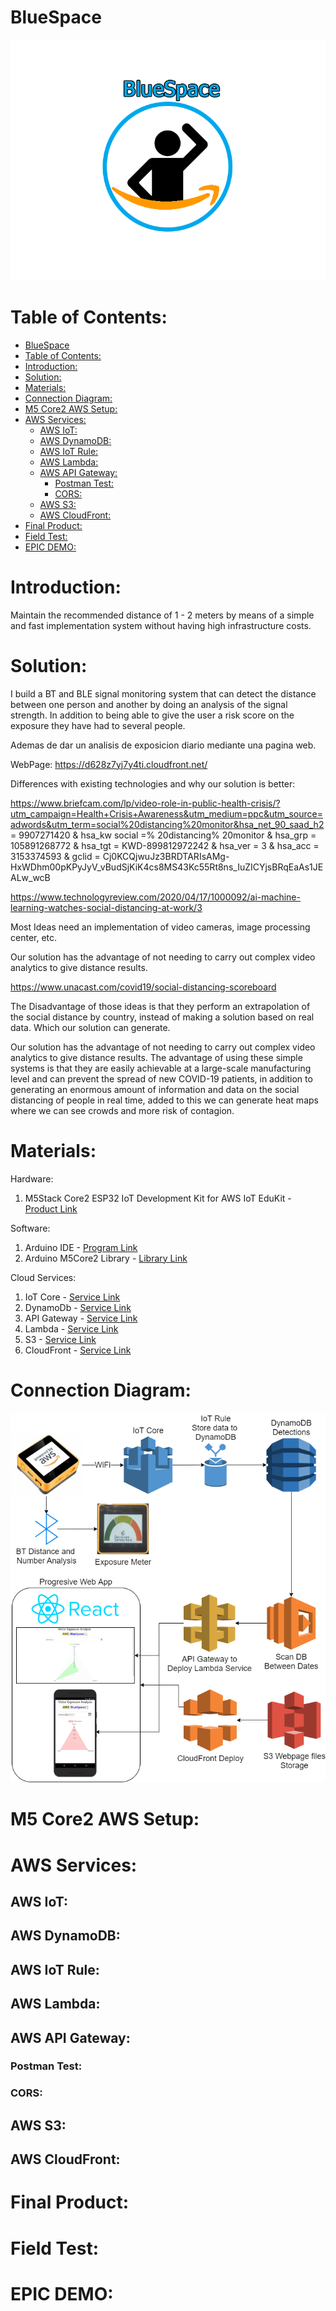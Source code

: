 # BlueSpace

<img src="./Images/logo.png">

# Table of Contents:

- [BlueSpace](#bluespace)
- [Table of Contents:](#table-of-contents)
- [Introduction:](#introduction)
- [Solution:](#solution)
- [Materials:](#materials)
- [Connection Diagram:](#connection-diagram)
- [M5 Core2 AWS Setup:](#m5-core2-aws-setup)
- [AWS Services:](#aws-services)
  - [AWS IoT:](#aws-iot)
  - [AWS DynamoDB:](#aws-dynamodb)
  - [AWS IoT Rule:](#aws-iot-rule)
  - [AWS Lambda:](#aws-lambda)
  - [AWS API Gateway:](#aws-api-gateway)
    - [Postman Test:](#postman-test)
    - [CORS:](#cors)
  - [AWS S3:](#aws-s3)
  - [AWS CloudFront:](#aws-cloudfront)
- [Final Product:](#final-product)
- [Field Test:](#field-test)
- [EPIC DEMO:](#epic-demo)

# Introduction:

 Maintain the recommended distance of 1 - 2 meters by means of a simple and fast implementation system without having high infrastructure costs.

# Solution:

I build a BT and BLE signal monitoring system that can detect the distance between one person and another by doing an analysis of the signal strength. In addition to being able to give the user a risk score on the exposure they have had to several people.

Ademas de dar un analisis de exposicion diario mediante una pagina web.

WebPage: https://d628z7yj7y4ti.cloudfront.net/

Differences with existing technologies and why our solution is better:

https://www.briefcam.com/lp/video-role-in-public-health-crisis/?utm_campaign=Health+Crisis+Awareness&utm_medium=ppc&utm_source=adwords&utm_term=social%20distancing%20monitor&hsa_net_90_saad_h2 = 9907271420 & hsa_kw social =% 20distancing% 20monitor & hsa_grp = 105891268772 & hsa_tgt = KWD-899812972242 & hsa_ver = 3 & hsa_acc = 3153374593 & gclid = Cj0KCQjwuJz3BRDTARIsAMg-HxWDhm00pKPyJyV_vBudSjKiK4cs8MS43Kc55Rt8ns_IuZICYjsBRqEaAs1JEALw_wcB

https://www.technologyreview.com/2020/04/17/1000092/ai-machine-learning-watches-social-distancing-at-work/3

Most Ideas need an implementation of video cameras, image processing center, etc.

Our solution has the advantage of not needing to carry out complex video analytics to give distance results.

https://www.unacast.com/covid19/social-distancing-scoreboard

The Disadvantage of those ideas is that they perform an extrapolation of the social distance by country, instead of making a solution based on real data. Which our solution can generate.

Our solution has the advantage of not needing to carry out complex video analytics to give distance results. The advantage of using these simple systems is that they are easily achievable at a large-scale manufacturing level and can prevent the spread of new COVID-19 patients, in addition to generating an enormous amount of information and data on the social distancing of people in real time, added to this we can generate heat maps where we can see crowds and more risk of contagion.

# Materials:

Hardware:

1. M5Stack Core2 ESP32 IoT Development Kit for AWS IoT EduKit - [Product Link](https://shop.m5stack.com/collections/stack-series/products/m5stack-core2-esp32-iot-development-kit-for-aws-iot-edukit)

Software:

1. Arduino IDE - [Program Link](https://www.arduino.cc/en/software)
2. Arduino M5Core2 Library - [Library Link](https://github.com/m5stack/M5Core2)

Cloud Services:

1. IoT Core - [Service Link](https://aws.amazon.com/iot-core/)
2. DynamoDb - [Service Link](https://aws.amazon.com/dynamodb/?nc2=type_a)
3. API Gateway - [Service Link](https://aws.amazon.com/api-gateway/?nc2=type_a)
4. Lambda - [Service Link](https://aws.amazon.com/lambda/?nc2=type_a)
5. S3 - [Service Link](https://aws.amazon.com/s3/?nc2=type_a)
6. CloudFront - [Service Link](https://aws.amazon.com/cloudfront/?nc2=type_a)

# Connection Diagram:

<img src="./Images/diagram.png">

# M5 Core2 AWS Setup:



# AWS Services:

## AWS IoT:

## AWS DynamoDB:

## AWS IoT Rule:

## AWS Lambda:

## AWS API Gateway:

### Postman Test:

### CORS:

## AWS S3:

## AWS CloudFront:

# Final Product:

# Field Test:

# EPIC DEMO: